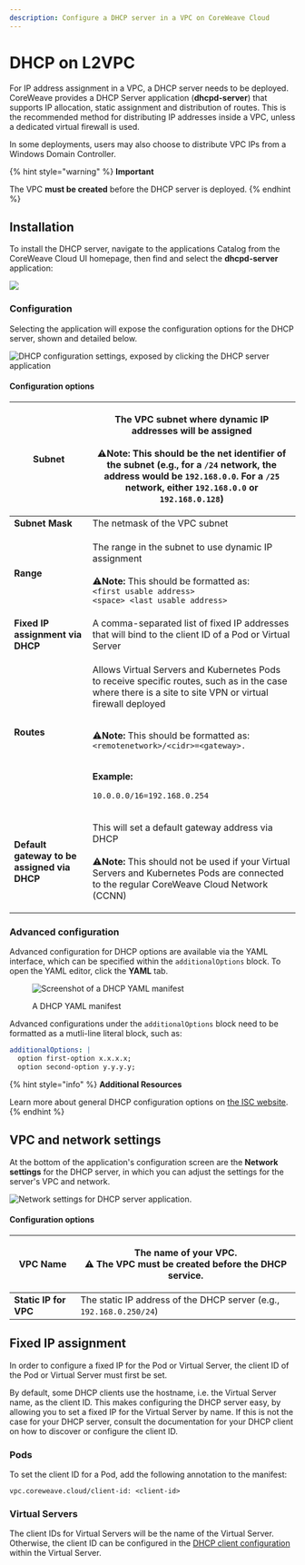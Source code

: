 ```yaml
---
description: Configure a DHCP server in a VPC on CoreWeave Cloud
---
```


# DHCP on L2VPC

For IP address assignment in a VPC, a DHCP server needs to be deployed. CoreWeave provides a DHCP Server application (**dhcpd-server**) that supports IP allocation, static assignment and distribution of routes. This is the recommended method for distributing IP addresses inside a VPC, unless a dedicated virtual firewall is used.

In some deployments, users may also choose to distribute VPC IPs from a Windows Domain Controller.

{% hint style="warning" %}
**Important**

The VPC **must be created** before the DHCP server is deployed.
{% endhint %}

## Installation

To install the DHCP server, navigate to the applications Catalog from the CoreWeave Cloud UI homepage, then find and select the **dhcpd-server** application:

![](<../../../.gitbook/assets/dhcp (1).png>)

### Configuration

Selecting the application will expose the configuration options for the DHCP server, shown and detailed below.

![DHCP configuration settings, exposed by clicking the DHCP server application](<../../../.gitbook/assets/image (15) (1) (1).png>)

#### Configuration options

| **Subnet**                                  | <p>The VPC subnet where dynamic IP addresses will be assigned<br><br><span data-gb-custom-inline data-tag="emoji" data-code="26a0">⚠</span><strong>Note:</strong> This should be the net identifier of the subnet (e.g., for a <code>/24</code> network, the address would be <code>192.168.0.0</code>. For a <code>/25</code> network, either <code>192.168.0.0</code> or <code>192.168.0.128</code>)</p>                                          |
| ------------------------------------------- | --------------------------------------------------------------------------------------------------------------------------------------------------------------------------------------------------------------------------------------------------------------------------------------------------------------------------------------------------------------------------------------------------------------------------------------------------- |
| **Subnet Mask**                             | The netmask of the VPC subnet                                                                                                                                                                                                                                                                                                                                                                                                                       |
| **Range**                                   | <p>The range in the subnet to use dynamic IP assignment<br><br><span data-gb-custom-inline data-tag="emoji" data-code="26a0">⚠</span><strong>Note:</strong> This should be formatted as:<br><code>&#x3C;first usable address> &#x3C;space> &#x3C;last usable address></code></p>                                                                                                                                                                    |
| **Fixed IP assignment via DHCP**            | A comma-separated list of fixed IP addresses that will bind to the client ID of a Pod or Virtual Server                                                                                                                                                                                                                                                                                                                                             |
| **Routes**                                  | <p>Allows Virtual Servers and Kubernetes Pods to receive specific routes, such as in the case where there is a site to site VPN or virtual firewall deployed</p><p><br><span data-gb-custom-inline data-tag="emoji" data-code="26a0">⚠</span><strong>Note:</strong> This should be formatted as: <code>&#x3C;remotenetwork>/&#x3C;cidr>=&#x3C;gateway>.</code></p><p><br><strong>Example:</strong></p><p><code>10.0.0.0/16=192.168.0.254</code></p> |
| **Default gateway to be assigned via DHCP** | <p>This will set a default gateway address via DHCP<br><br><span data-gb-custom-inline data-tag="emoji" data-code="26a0">⚠</span><strong>Note:</strong> This should not be used if your Virtual Servers and Kubernetes Pods are connected to the regular CoreWeave Cloud Network (CCNN)</p>                                                                                                                                                         |

### Advanced **c**onfiguration

Advanced configuration for DHCP options are available via the YAML interface, which can be specified within  the `additionalOptions` block. To open the YAML editor, click the **YAML** tab.

<figure><img src="../../../.gitbook/assets/options.png" alt="Screenshot of a DHCP YAML manifest"><figcaption><p>A DHCP YAML manifest</p></figcaption></figure>

Advanced configurations under the `additionalOptions` block need to be formatted as a mutli-line literal block, such as:

```yaml
additionalOptions: |
  option first-option x.x.x.x;
  option second-option y.y.y.y;
```

{% hint style="info" %}
**Additional Resources**

Learn more about general DHCP configuration options on [the ISC website](https://kb.isc.org/docs/isc-dhcp-44-manual-pages-dhcp-options#standard-dhcpv4-options).
{% endhint %}

## VPC and network settings

At the bottom of the application's configuration screen are the **Network settings** for the DHCP server, in which you can adjust the settings for the server's VPC and network.

![Network settings for DHCP server application.](<../../../.gitbook/assets/image (14) (3).png>)

#### Configuration options

| **VPC Name**          | <p>The name of your VPC.<br><span data-gb-custom-inline data-tag="emoji" data-code="26a0">⚠</span> The VPC must be created <strong>before the DHCP service.</strong></p> |
| --------------------- | ------------------------------------------------------------------------------------------------------------------------------------------------------------------------ |
| **Static IP for VPC** | The static IP address of the DHCP server (e.g., `192.168.0.250/24`)                                                                                                      |

## Fixed IP assignment

In order to configure a fixed IP for the Pod or Virtual Server, the client ID of the Pod or Virtual Server must first be set.

By default, some DHCP clients use the hostname, i.e. the Virtual Server name, as the client ID. This makes configuring the DHCP server easy, by allowing you to set a fixed IP for the Virtual Server by name. If this is not the case for your DHCP server, consult the documentation for your DHCP client on how to discover or configure the client ID.

### Pods

To set the client ID for a Pod, add the following annotation to the manifest:

```
vpc.coreweave.cloud/client-id: <client-id>
```

### Virtual Servers

The client IDs for Virtual Servers will be the name of the Virtual Server. Otherwise, the client ID can be configured in the [DHCP client configuration](dhcp-on-l2vpc.md) within the Virtual Server.
